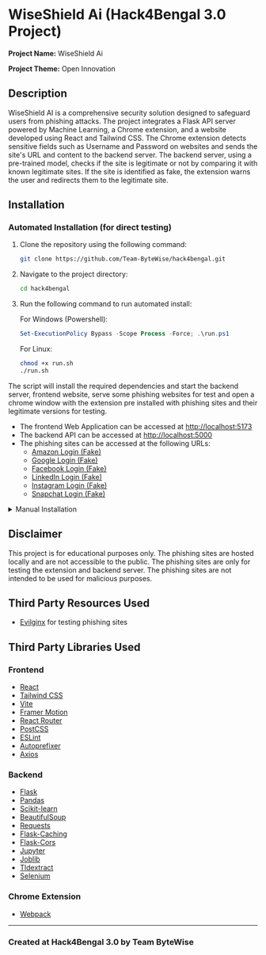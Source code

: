 # WiseShield Ai (Hack4Bengal 3.0 Project)

**Project Name:** WiseShield Ai

**Project Theme:** Open Innovation

## Description

WiseShield AI is a comprehensive security solution designed to safeguard users from phishing attacks. The project integrates a Flask API server powered by Machine Learning, a Chrome extension, and a website developed using React and Tailwind CSS. The Chrome extension detects sensitive fields such as Username and Password on websites and sends the site's URL and content to the backend server. The backend server, using a pre-trained model, checks if the site is legitimate or not by comparing it with known legitimate sites. If the site is identified as fake, the extension warns the user and redirects them to the legitimate site.

## Installation

### Automated Installation (for direct testing)

1. Clone the repository using the following command:

    ```bash
    git clone https://github.com/Team-ByteWise/hack4bengal.git
    ```

2. Navigate to the project directory:

    ```bash
    cd hack4bengal
    ```
3. Run the following command to run automated install:

    For Windows (Powershell):

    ```powershell
    Set-ExecutionPolicy Bypass -Scope Process -Force; .\run.ps1
    ```

    For Linux:

    ```bash
    chmod +x run.sh
    ./run.sh
    ```

The script will install the required dependencies and start the backend server, frontend website, serve some phishing websites for test and open a chrome window with the extension pre installed with phishing sites and their legitimate versions for testing.

- The frontend Web Application can be accessed at [http://localhost:5173](http://localhost:5173)
- The backend API can be accessed at [http://localhost:5000](http://localhost:5000)
- The phishing sites can be accessed at the following URLs:
    - [Amazon Login (Fake)](https://www.amz.localhost/amz)
    - [Google Login (Fake)](https://accounts.google.localhost/google)
    - [Facebook Login (Fake)](https://www.fb.localhost/fb)
    - [LinkedIn Login (Fake)](https://www.linkedin.localhost/linkedin)
    - [Instagram Login (Fake)](https://www.ig.localhost/ig)
    - [Snapchat Login (Fake)](https://accounts.snap.localhost/snap)

<details>
  <summary>Manual Installation</summary>

#### Backend (Flask Server)

1. Navigate to the `backend` directory:

    ```bash
    cd backend
    ```

2. Create a Python Virtual Environment:

    ```bash
    python -m venv venv
    ```
3. Activate the Virtual Environment:

    For Windows (Poweshell):

    ```bat
    .\venv\Scripts\activate.ps1
    ```
    
    For Linux:
    
    ```bash
    source venv/bin/activate
    ```

4. Install the required dependencies:

    ```bash
    pip install -r requirements.txt
    ```

5. Start the Flask server:

    ```bash
    python main.py
    ```

#### Frontend (Website)

1. Navigate to the `frontend` directory:

    ```bash
    cd frontend
    ```

2. Install the required dependencies:

    ```bash
    npm install
    ```

3. Start the development server:

    ```bash
    npm run dev
    ```

#### Phishing Websites (FOR TESTING PURPOSES ONLY)

1. Navigate to the `evilginx` directory:

    ```bash
    cd evilginx
    ```

2. Download evilginx:

    For Windows (Powershell):

    ```powershell
    Invoke-WebRequest -Uri "https://github.com/kgretzky/evilginx2/releases/download/v3.3.0/evilginx-v3.3.0-windows-64bit.zip" -OutFile "evilginx.zip"
    ```

    For Linux:

    ```bash
    wget https://github.com/kgretzky/evilginx2/releases/download/v3.3.0/evilginx-v3.3.0-linux-64bit.zip -O evilginx.zip
    ```

3. Extract the downloaded file:

    For Windows (Powershell):

    ```powershell
    Expand-Archive -Path "evilginx.zip" -DestinationPath "." -Force
    ```

    For Linux:

    ```bash
    unzip evilginx.zip
    ```

4. Start the evilginx server:
    
    For Windows (Powershell):
    
    ```powershell
    .\evilginx.exe -developer -c .
    ```

    For Linux:

    ```bash
    ./evilginx -developer -c .
    ```

#### Chrome Extension

1. Navigate to the `extension` directory:

    ```bash
    cd extension
    ```

2. Install the required dependencies:

    ```bash
    npm install
    ```

3. Build the extension:

    ```bash
    npm run build
    ```

4. Load the extension in Chrome:
    
    - Open Chrome and navigate to `chrome://extensions/`
    - Enable Developer Mode
    - Click on `Load unpacked` and select the `build` directory inside the `extension` directory


Now you can visit the following phishing sites to test the extension:

- [Amazon Login (Fake)](https://www.amz.localhost/amz)
- [Google Login (Fake)](https://accounts.google.localhost/google)
- [Facebook Login (Fake)](https://www.fb.localhost/fb)
- [LinkedIn Login (Fake)](https://www.linkedin.localhost/linkedin)
- [Instagram Login (Fake)](https://www.ig.localhost/ig)
- [Snapchat Login (Fake)](https://accounts.snap.localhost/snap)

</details>

## Disclaimer

This project is for educational purposes only. The phishing sites are hosted locally and are not accessible to the public. The phishing sites are only for testing the extension and backend server. The phishing sites are not intended to be used for malicious purposes.

## Third Party Resources Used

- [Evilginx](https://github.com/kgretzky/evilginx2/) for testing phishing sites


## Third Party Libraries Used

### Frontend

- [React](https://react.dev)
- [Tailwind CSS](https://tailwindcss.com/)
- [Vite](https://vitejs.dev/)
- [Framer Motion](https://www.framer.com/motion/)
- [React Router](https://reactrouter.com/)
- [PostCSS](https://postcss.org/)
- [ESLint](https://eslint.org/)
- [Autoprefixer](https://autoprefixer.github.io/)
- [Axios](https://axios-http.com/)


### Backend
- [Flask](https://flask.palletsprojects.com/en/3.0.x/)
- [Pandas](https://pandas.pydata.org/)
- [Scikit-learn](https://scikit-learn.org/)
- [BeautifulSoup](https://www.crummy.com/software/BeautifulSoup/bs4/doc/)
- [Requests](https://docs.python-requests.org/en/master/)
- [Flask-Caching](https://flask-caching.readthedocs.io/en/latest/)
- [Flask-Cors](https://flask-cors.readthedocs.io/en/latest/)
- [Jupyter](https://jupyter.org/)
- [Joblib](https://joblib.readthedocs.io/en/latest/)
- [Tldextract](https://tldextract.readthedocs.io/en/latest/)
- [Selenium](https://www.selenium.dev/documentation/en/)


### Chrome Extension

- [Webpack](https://webpack.js.org/)

---

### Created at Hack4Bengal 3.0 by Team ByteWise